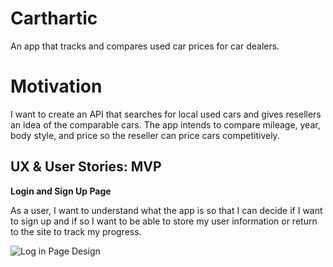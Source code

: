 # Carthartic
An app that tracks and compares used car prices for car dealers. 

# Motivation
I want to create an API that searches for local used cars and gives resellers an idea of the comparable cars. The app intends to compare mileage, year, body style, and price so the reseller can price cars competitively. 

## UX & User Stories: MVP

**Login and Sign Up Page**

As a user, I want to understand what the app is so that I can decide if I want to sign up
and if so I want to be able to store my user information or return to the site to track my progress.

![Log in Page Design](/carStuff/wireframe.png)
